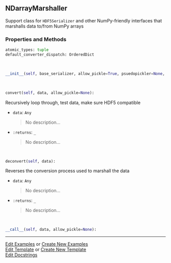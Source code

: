 ## <a id="McUtils.Scaffolding.Serializers.NDarrayMarshaller">NDarrayMarshaller</a>
Support class for `HDF5Serializer` and other
NumPy-friendly interfaces that marshalls data
to/from NumPy arrays

### Properties and Methods
```python
atomic_types: tuple
default_converter_dispatch: OrderedDict
```
<a id="McUtils.Scaffolding.Serializers.NDarrayMarshaller.__init__" class="docs-object-method">&nbsp;</a>
```python
__init__(self, base_serializer, allow_pickle=True, psuedopickler=None, allow_records=False, all_dicts=False, converters=None): 
```

<a id="McUtils.Scaffolding.Serializers.NDarrayMarshaller.convert" class="docs-object-method">&nbsp;</a>
```python
convert(self, data, allow_pickle=None): 
```
Recursively loop through, test data, make sure HDF5 compatible
- `data`: `Any`
    >No description...
- `:returns`: `_`
    >No description...

<a id="McUtils.Scaffolding.Serializers.NDarrayMarshaller.deconvert" class="docs-object-method">&nbsp;</a>
```python
deconvert(self, data): 
```
Reverses the conversion process
        used to marshall the data
- `data`: `Any`
    >No description...
- `:returns`: `_`
    >No description...

<a id="McUtils.Scaffolding.Serializers.NDarrayMarshaller.__call__" class="docs-object-method">&nbsp;</a>
```python
__call__(self, data, allow_pickle=None): 
```





___

[Edit Examples](https://github.com/McCoyGroup/McUtils/edit/edit/ci/examples/ci/docs/McUtils/Scaffolding/Serializers/NDarrayMarshaller.md) or 
[Create New Examples](https://github.com/McCoyGroup/McUtils/new/edit/?filename=ci/examples/ci/docs/McUtils/Scaffolding/Serializers/NDarrayMarshaller.md) <br/>
[Edit Template](https://github.com/McCoyGroup/McUtils/edit/edit/ci/docs/ci/docs/McUtils/Scaffolding/Serializers/NDarrayMarshaller.md) or 
[Create New Template](https://github.com/McCoyGroup/McUtils/new/edit/?filename=ci/docs/templates/ci/docs/McUtils/Scaffolding/Serializers/NDarrayMarshaller.md) <br/>
[Edit Docstrings](https://github.com/McCoyGroup/McUtils/edit/edit/McUtils/Scaffolding/Serializers.py?message=Update%20Docs)